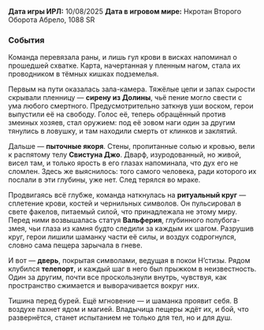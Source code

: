 **Дата игры ИРЛ:** 10/08/2025
**Дата в игровом мире:** Нкротан Второго Оборота Абрело, 1088 SR
### События 
Команда перевязала раны, и лишь гул крови в висках напоминал о прошедшей схватке. Карта, начертанная у пленным нагом, стала их проводником в тёмных кишках подземелья.

Первым на пути оказалась зала-камера. Тяжёлые цепи  и запах сырости скрывали пленницу — **сирену из Долины**, чьё пение могло свести с ума любого смертного. Предусмотрительно заткнув уши воском, герои выпустили её на свободу. Голос её, теперь обращённый против змеиных хозяев, стал оружием: под её зовом наги один за другим тянулись в ловушку, и там находили смерть от клинков и заклятий.

Дальше — **пыточные якоря**. Стены, пропитанные солью и кровью, вели к распятому телу **Свистуна Джо**. Дварф, изуродованный, но живой, висел там, и только ярость в его глазах напоминала, что дух его не сломлен. Здесь же выяснилось: того самого человека, ради которого их послали в эти глубины, уже нет. След терялся во мраке.

Продвигаясь всё глубже, команда наткнулась на **ритуальный круг** — сплетение крови, костей и чернильных символов. Он пульсировал в свете факелов, питаемый силой, что принадлежала не этому миру. Перед ними возвышалась статуя **Вальферия**, глубинного полубога-змея, чьи глаза из камня будто следили за каждым их шагом. Разрушив круг, герои лишили шаманку части её силы, и воздух содрогнулся, словно сама пещера зарычала в гневе.

И вот — **дверь**, покрытая символами, ведущая в покои Н’стизы. Рядом клубился **телепорт**, и каждый шаг в него был прыжком в неизвестность. Один за другим, почти все проскользнули внутрь, чувствуя, как пространство сжимается и выворачивается вокруг них.

Тишина перед бурей. Ещё мгновение — и шаманка проявит себя. В воздухе пахнет ядом и магией. Владычица пещеры ждёт их, и бой, что развернётся, станет испытанием не только для тел, но и для душ.